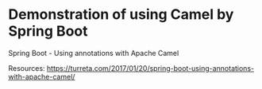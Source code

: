 # Demonstration of using Camel by Spring Boot

Spring Boot - Using annotations with Apache Camel

Resources:
https://turreta.com/2017/01/20/spring-boot-using-annotations-with-apache-camel/

